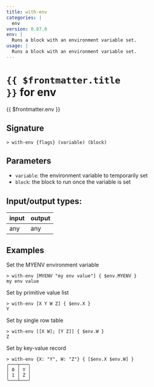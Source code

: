 ```yaml
---
title: with-env
categories: |
  env
version: 0.87.0
env: |
  Runs a block with an environment variable set.
usage: |
  Runs a block with an environment variable set.
---
```

<!-- This file is automatically generated. Please edit the command in https://github.com/nushell/nushell instead. -->

# <code>{{ $frontmatter.title }}</code> for env

<div class='command-title'>{{ $frontmatter.env }}</div>

## Signature

```> with-env {flags} (variable) (block)```

## Parameters

 -  `variable`: the environment variable to temporarily set
 -  `block`: the block to run once the variable is set


## Input/output types:

| input | output |
| ----- | ------ |
| any   | any    |

## Examples

Set the MYENV environment variable
```nu
> with-env [MYENV "my env value"] { $env.MYENV }
my env value
```

Set by primitive value list
```nu
> with-env [X Y W Z] { $env.X }
Y
```

Set by single row table
```nu
> with-env [[X W]; [Y Z]] { $env.W }
Z
```

Set by key-value record
```nu
> with-env {X: "Y", W: "Z"} { [$env.X $env.W] }
╭───┬───╮
│ 0 │ Y │
│ 1 │ Z │
╰───┴───╯

```
